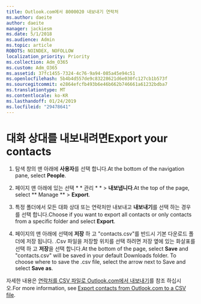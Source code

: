 ```yaml
---
title: Outlook.com에서 8000020 내보내기 연락처
ms.author: daeite
author: daeite
manager: jackiesm
ms.date: 5/1/2018
ms.audience: Admin
ms.topic: article
ROBOTS: NOINDEX, NOFOLLOW
localization_priority: Priority
ms.collection: Adm_O365
ms.custom: Adm_O365
ms.assetid: 37fc1455-7324-4c76-9a94-085a45e94c51
ms.openlocfilehash: 5b4b4d557de9c83228621d6e030fc127cb1b573f
ms.sourcegitcommit: e2864efcfb493b6e46b662b746661a61232bdba7
ms.translationtype: MT
ms.contentlocale: ko-KR
ms.lasthandoff: 01/24/2019
ms.locfileid: "29478641"
---
```

# <a name="export-your-contacts"></a><span data-ttu-id="fd6a0-102">대화 상대를 내보내려면</span><span class="sxs-lookup"><span data-stu-id="fd6a0-102">Export your contacts</span></span>

1. <span data-ttu-id="fd6a0-103">탐색 창의 맨 아래에 **사용자**를 선택 합니다.</span><span class="sxs-lookup"><span data-stu-id="fd6a0-103">At the bottom of the navigation pane, select **People**.</span></span>
    
2. <span data-ttu-id="fd6a0-104">페이지 맨 아래에 있는 선택 \* \* 관리 \* \* \> **내보냅니다**.</span><span class="sxs-lookup"><span data-stu-id="fd6a0-104">At the top of the page, select \*\* Manage \*\* \> **Export**.</span></span>
    
3. <span data-ttu-id="fd6a0-105">특정 폴더에서 모든 대화 상대 또는 연락처만 내보내고 **내보내기**를 선택 하는 경우를 선택 합니다.</span><span class="sxs-lookup"><span data-stu-id="fd6a0-105">Choose if you want to export all contacts or only contacts from a specific folder and select **Export**.</span></span> 
    
4. <span data-ttu-id="fd6a0-p101">페이지의 맨 아래에 선택에 **저장** 하 고 "contacts.csv"를 반드시 기본 다운로드 폴더에 저장 됩니다. .Csv 파일을 저장할 위치를 선택 하려면 저장 옆에 있는 화살표를 선택 하 고 **저장**을 선택 합니다.</span><span class="sxs-lookup"><span data-stu-id="fd6a0-p101">At the bottom of the page, select **Save** and "contacts.csv" will be saved in your default Downloads folder. To choose where to save the .csv file, select the arrow next to Save and select **Save as**.</span></span> 
    
<span data-ttu-id="fd6a0-108">자세한 내용은 [연락처를 CSV 파일로 Outlook.com에서 내보내기](https://go.microsoft.com/fwlink/p/?linkid=873137)를 참조 하십시오.</span><span class="sxs-lookup"><span data-stu-id="fd6a0-108">For more information, see [Export contacts from Outlook.com to a CSV file](https://go.microsoft.com/fwlink/p/?linkid=873137).</span></span>
  

